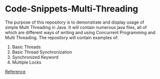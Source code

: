 # Code-Snippets-Multi-Threading
The purpose of this repository is to demonstrate and display usage of simple Multi Threading in Java. It will contain numerous java files, all of which are different ways of writing and using Concurrent Programming and Multi Threading. 
The repository will contain examples of:

1. Basic Threads
2. Basic Thread Synchronization
3. Synchronized Keyword
4. Multiple Locks

[Reference](https://www.youtube.com/user/caveofprogramming)
